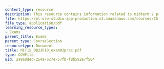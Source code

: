 ```yaml
---
content_type: resource
description: This resource contains information related to midterm 2 practice problems.
file: https://ol-ocw-studio-app-production.s3.amazonaws.com/courses/15-082j-network-optimization-fall-2010/2a9a8ded254a6c7e57fbf8b592e7f504_MIT15_082JF10_exam02prac.pdf
file_type: application/pdf
learning_resource_types:
- Exams
parent_title: Exams
parent_type: CourseSection
resourcetype: Document
title: MIT15_082JF10_exam02prac.pdf
type: OCWFile
uid: 2a9a8ded-254a-6c7e-57fb-f8b592e7f504
---
```

